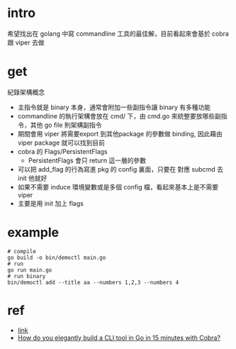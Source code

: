 # intro
希望找出在 golang 中寫 commandline 工具的最佳解，目前看起來會基於 cobra 跟 viper 去做

# get
紀錄架構概念
- 主指令就是 binary 本身，通常會附加一些副指令讓 binary 有多種功能
- commandline 的執行架構會放在 cmd/ 下，由 cmd.go 來統整要放哪些副指令，其他 go file 則架構副指令
- 期間會用 viper 將需要export 到其他package 的參數做 binding, 因此藉由 viper package 就可以找到目前
- cobra 的 Flags/PersistentFlags
    - PersistentFlags 會只 return 這一層的參數
- 可以把 add_flag 的行為寫進 pkg 的 config 裏面，只要在 對應 subcmd 去 init 他就好
- 如果不需要 induce 環境變數或是多個 config 檔，看起來基本上是不需要 viper
- 主要是用 init 加上 flags

# example
```shell
# compile
go build -o bin/democtl main.go
# run
go run main.go
# run binary
bin/democtl add --title aa --numbers 1,2,3 --numbers 4
```

# ref
- [link](https://github.com/b-nova-techhub/jamctl/)
- [How do you elegantly build a CLI tool in Go in 15 minutes with Cobra?](https://b-nova.com/en/home/content/how-to-build-an-elegant-cli-tool-with-cobra-in-only-fifteen-minutes)

